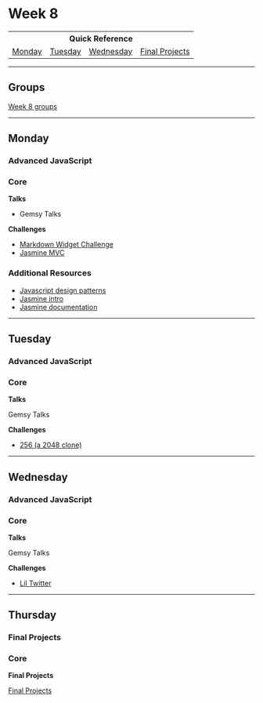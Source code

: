 # Week 8

<table>
  <tr>
  <th colspan="6">Quick Reference</th>
  </tr>

  <tr>
  <td><a href="#monday">Monday</a></a></td>
  <td><a href="#tuesday">Tuesday</a></td>
  <td><a href="#wednesday">Wednesday</a></td>
  <td><a href="#final-projects">Final Projects</a></td>
  </tr>
</table>

---

## Groups ##

[Week 8 groups](../../wiki/groups.md#week-8)

----

## Monday
### Advanced JavaScript

### Core

**Talks**

- Gemsy Talks

**Challenges**

- [Markdown Widget Challenge](../../../../markdown-widget-challenge)
- [Jasmine MVC](../../../../jasmine-mvc-challenge)

### Additional Resources

- [Javascript design patterns](http://addyosmani.com/resources/essentialjsdesignpatterns/book/)
- [Jasmine intro](../resources/jasmine.md)
- [Jasmine documentation](http://jasmine.github.io)

---

## Tuesday
### Advanced JavaScript

### Core

**Talks**

Gemsy Talks

**Challenges**

- [256 (a 2048 clone)](../../../../256-challenge)

---

## Wednesday
### Advanced JavaScript

### Core

**Talks**

Gemsy Talks

**Challenges**

- [Lil Twitter](../../../../lil-twitter-challenge)

---

## Thursday
### Final Projects

### Core

**Final Projects**

[Final Projects](../final-projects/)
